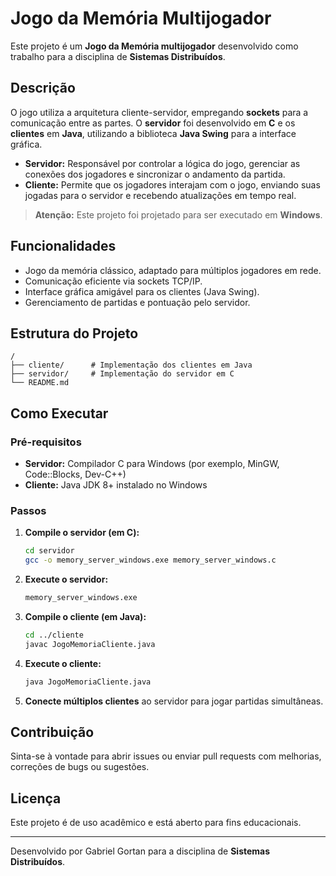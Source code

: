 # Jogo da Memória Multijogador

Este projeto é um **Jogo da Memória multijogador** desenvolvido como trabalho para a disciplina de **Sistemas Distribuídos**.

## Descrição

O jogo utiliza a arquitetura cliente-servidor, empregando **sockets** para a comunicação entre as partes. O **servidor** foi desenvolvido em **C** e os **clientes** em **Java**, utilizando a biblioteca **Java Swing** para a interface gráfica.

- **Servidor:** Responsável por controlar a lógica do jogo, gerenciar as conexões dos jogadores e sincronizar o andamento da partida.
- **Cliente:** Permite que os jogadores interajam com o jogo, enviando suas jogadas para o servidor e recebendo atualizações em tempo real.

> **Atenção:** Este projeto foi projetado para ser executado em **Windows**.

## Funcionalidades

- Jogo da memória clássico, adaptado para múltiplos jogadores em rede.
- Comunicação eficiente via sockets TCP/IP.
- Interface gráfica amigável para os clientes (Java Swing).
- Gerenciamento de partidas e pontuação pelo servidor.

## Estrutura do Projeto

```
/
├── cliente/      # Implementação dos clientes em Java
├── servidor/     # Implementação do servidor em C
└── README.md
```

## Como Executar

### Pré-requisitos

- **Servidor:** Compilador C para Windows (por exemplo, MinGW, Code::Blocks, Dev-C++)
- **Cliente:** Java JDK 8+ instalado no Windows

### Passos

1. **Compile o servidor (em C):**
   ```sh
   cd servidor
   gcc -o memory_server_windows.exe memory_server_windows.c
   ```

2. **Execute o servidor:**
   ```sh
   memory_server_windows.exe
   ```

3. **Compile o cliente (em Java):**
   ```sh
   cd ../cliente
   javac JogoMemoriaCliente.java
   ```

4. **Execute o cliente:**
   ```sh
   java JogoMemoriaCliente.java
   ```

5. **Conecte múltiplos clientes** ao servidor para jogar partidas simultâneas.

## Contribuição

Sinta-se à vontade para abrir issues ou enviar pull requests com melhorias, correções de bugs ou sugestões.

## Licença

Este projeto é de uso acadêmico e está aberto para fins educacionais.

---

Desenvolvido por Gabriel Gortan para a disciplina de **Sistemas Distribuídos**.
